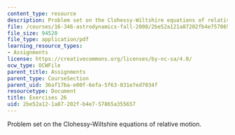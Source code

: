 ```yaml
---
content_type: resource
description: Problem set on the Clohessy-Wiltshire equations of relative motion.
file: /courses/16-346-astrodynamics-fall-2008/2be52a121a87202fb4e757865a355657_ex_26.pdf
file_size: 94520
file_type: application/pdf
learning_resource_types:
- Assignments
license: https://creativecommons.org/licenses/by-nc-sa/4.0/
ocw_type: OCWFile
parent_title: Assignments
parent_type: CourseSection
parent_uid: 36af17ba-e00f-6efa-5f63-831e7ed7034f
resourcetype: Document
title: Exercises 26
uid: 2be52a12-1a87-202f-b4e7-57865a355657
---
```

Problem set on the Clohessy-Wiltshire equations of relative motion.